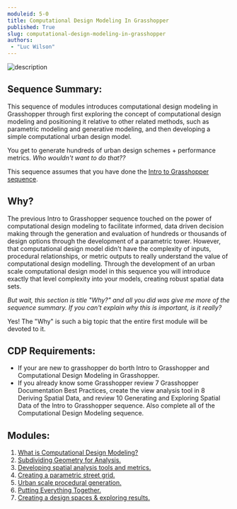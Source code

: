 ```yaml
---
moduleid: 5-0
title: Computational Design Modeling In Grasshopper
published: True
slug: computational-design-modeling-in-grasshopper
authors:
 - "Luc Wilson"
---
```

![description](images/5-7-0_Teaser.gif)

## Sequence Summary:

This sequence of modules introduces computational design modeling in Grasshopper through first exploring the concept of computational design modeling and positioning it relative to other related methods, such as parametric modeling and generative modeling, and then developing a simple computational urban design model.

You get to generate hundreds of urban design schemes + performance metrics. *Who wouldn't want to do that??*

This sequence assumes that you have done the [Intro to Grasshopper sequence](https://cdp-smorgasbord.netlify.app/modules/4-grasshopper-intro/index).

## Why?

The previous Intro to Grasshopper sequence touched on the power of computational design modeling to facilitate informed, data driven decision making through the generation and evaluation of hundreds or thousands of design options through the development of a parametric tower. However, that computational design model didn't have the complexity of inputs, procedural relationships, or metric outputs to really understand the value of computational design modelling. Through the development of an urban scale computational design model in this sequence you will introduce exactly that level complexity into your models, creating robust spatial data sets.

*But wait, this section is title "Why?" and all you did was give me more of the sequence summary. If you can't explain why this is important, is it really?*

Yes! The "Why" is such a big topic that the entire first module will be devoted to it.

## CDP Requirements:
- If your are new to grasshopper do borth Intro to Grasshopper and Computational Design Modeling in Grasshopper.
- If you already know some Grasshopper review 7 Grasshopper Documentation Best Practices, create the view analysis tool in 8 Deriving Spatial Data, and review 10 Generating and Exploring Spatial Data of the Intro to Grasshopper sequence. Also complete all of the Computational Design Modeling sequence.

## Modules:

1. [What is Computational Design Modeling?](https://cdp-smorgasbord.netlify.app/modules/5-computational-design-modeling-in-grasshopper/5-1-Comp-Design-Modeling)
2. [Subdividing Geometry for Analysis.](https://cdp-smorgasbord.netlify.app/modules/5-computational-design-modeling-in-grasshopper/5-2-Subdivide-Geometry)
3. [Developing spatial analysis tools and metrics.](https://cdp-smorgasbord.netlify.app/modules/5-computational-design-modeling-in-grasshopper/5-3-Analysis-Tools)
4. [Creating a parametric street grid.](https://cdp-smorgasbord.netlify.app/modules/5-computational-design-modeling-in-grasshopper/5-4-Street-Grid)
5. [Urban scale procedural generation.](https://cdp-smorgasbord.netlify.app/modules/5-computational-design-modeling-in-grasshopper/5-5_Buildings-Density)
6. [Putting Everything Together.](https://cdp-smorgasbord.netlify.app/modules/5-computational-design-modeling-in-grasshopper/5-6_Troubleshooting)
7. [Creating a design spaces & exploring results.](https://cdp-smorgasbord.netlify.app/modules/5-computational-design-modeling-in-grasshopper/5-7_Design-Space)
